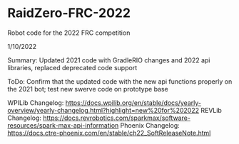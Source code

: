 # RaidZero-FRC-2022
Robot code for the 2022 FRC competition


1/10/2022 

Summary: Updated 2021 code with GradleRIO changes and 2022 api libraries, replaced deprecated code support 

ToDo: Confirm that the updated code with the new api functions properly on the 2021 bot; test new swerve code on prototype base

WPILib Changelog: https://docs.wpilib.org/en/stable/docs/yearly-overview/yearly-changelog.html?highlight=new%20for%202022
REVLib Changelog: https://docs.revrobotics.com/sparkmax/software-resources/spark-max-api-information
Phoenix Changelog: https://docs.ctre-phoenix.com/en/stable/ch22_SoftReleaseNote.html
